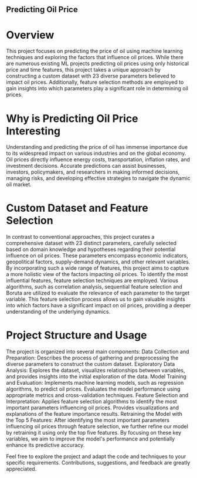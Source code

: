 ## Predicting Oil Price

# Overview
This project focuses on predicting the price of oil using machine learning techniques and exploring the factors that influence oil prices. While there are numerous existing ML projects predicting oil prices using only historical price and time features, this project takes a unique approach by constructing a custom dataset with 23 diverse parameters believed to impact oil prices. Additionally, feature selection methods are employed to gain insights into which parameters play a significant role in determining oil prices.

# Why is Predicting Oil Price Interesting
Understanding and predicting the price of oil has immense importance due to its widespread impact on various industries and on the global economy. Oil prices directly influence energy costs, transportation, inflation rates, and investment decisions. Accurate predictions can assist businesses, investors, policymakers, and researchers in making informed decisions, managing risks, and developing effective strategies to navigate the dynamic oil market.

# Custom Dataset and Feature Selection
In contrast to conventional approaches, this project curates a comprehensive dataset with 23 distinct parameters, carefully selected based on domain knowledge and hypotheses regarding their potential influence on oil prices. These parameters encompass economic indicators, geopolitical factors, supply-demand dynamics, and other relevant variables. By incorporating such a wide range of features, this project aims to capture a more holistic view of the factors impacting oil prices.
To identify the most influential features, feature selection techniques are employed. Various algorithms, such as correlation analysis, sequential feature selection and Boruta are utilized to evaluate the relevance of each parameter to the target variable. This feature selection process allows us to gain valuable insights into which factors have a significant impact on oil prices, providing a deeper understanding of the underlying dynamics.

# Project Structure and Usage
The project is organized into several main components:
Data Collection and Preparation: Describes the process of gathering and preprocessing the diverse parameters to construct the custom dataset.
Exploratory Data Analysis: Explores the dataset, visualizes relationships between variables, and provides insights into the initial exploration of the data.
Model Training and Evaluation: Implements machine learning models, such as regression algorithms, to predict oil prices. Evaluates the model performance using appropriate metrics and cross-validation techniques.
Feature Selection and Interpretation: Applies feature selection algorithms to identify the most important parameters influencing oil prices. Provides visualizations and explanations of the feature importance results.
Retraining the Model with the Top 5 Features: After identifying the most important parameters influencing oil prices through feature selection, we further refine our model by retraining it using only the top five features. By focusing on these key variables, we aim to improve the model's performance and potentially enhance its predictive accuracy.


Feel free to explore the project and adapt the code and techniques to your specific requirements. Contributions, suggestions, and feedback are greatly appreciated.


